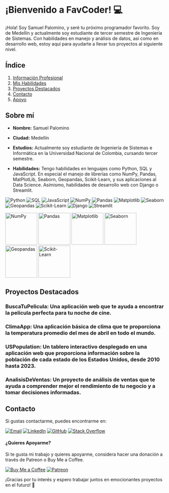 # ¡Bienvenido a FavCoder! :computer:

¡Hola! Soy Samuel Palomino, y seré tu próximo programador favorito. Soy de Medellín y actualmente soy estudiante de tercer semestre de Ingeniería de Sistemas. Con habilidades en manejo y análisis de datos, así como en desarrollo web, estoy aquí para ayudarte a llevar tus proyectos al siguiente nivel.

## Índice

1. [Información Profesional](#información-profesional)
2. [Mis Habilidades](#mis-habilidades)
3. [Proyectos Destacados](#proyectos-destacados)
4. [Contacto](#contacto)
5. [Apoyo](#apoyo)

## Sobre mí

- **Nombre:** Samuel Palomino
- **Ciudad:** Medellín
- **Estudios:** Actualmente soy estudiante de Ingeniería de Sistemas e Informática en la Universidad Nacional de Colombia, cursando tercer semestre.


- **Habilidades:** Tengo habilidades en lenguajes como Python, SQL y JavaScript. En especial el manejo de librerías como NumPy, Pandas, MatPlotLib, Seaborn, Geopandas, Scikit-Learn, y sus aplicaciones al Data Science. Asímismo, habilidades de desarrollo web con Django o Streamlit.

<img src="https://img.shields.io/badge/Python-3776AB?style=for-the-badge&logo=python&logoColor=white" alt="Python"> <img src="https://img.shields.io/badge/SQL-3776AB?style=for-the-badge&logo=mysql&logoColor=white" alt="SQL"> <img src="https://img.shields.io/badge/JavaScript-F7DF1E?style=for-the-badge&logo=javascript&logoColor=black" alt="JavaScript"> <img src="https://img.shields.io/badge/NumPy-013243?style=for-the-badge&logo=numpy&logoColor=white" alt="NumPy"> <img src="https://img.shields.io/badge/Pandas-150458?style=for-the-badge&logo=pandas&logoColor=white" alt="Pandas"> <img src="https://img.shields.io/badge/Matplotlib-3776AB?style=for-the-badge&logo=python&logoColor=white" alt="Matplotlib"> <img src="https://img.shields.io/badge/Seaborn-3776AB?style=for-the-badge&logo=python&logoColor=white" alt="Seaborn"> <img src="https://img.shields.io/badge/Geopandas-3776AB?style=for-the-badge&logo=python&logoColor=white" alt="Geopandas"> <img src="https://img.shields.io/badge/Scikit--Learn-3776AB?style=for-the-badge&logo=scikit-learn&logoColor=white" alt="Scikit-Learn"> <img src="https://img.shields.io/badge/Django-092E20?style=for-the-badge&logo=django&logoColor=white" alt="Django"> <img src="https://img.shields.io/badge/Streamlit-FF4B4B?style=for-the-badge&logo=streamlit&logoColor=white" alt="Streamlit">

<img src="https://upload.wikimedia.org/wikipedia/commons/thumb/1/1a/NumPy_logo.svg/1200px-NumPy_logo.svg.png" alt="NumPy" width="100" height="100"> <img src="https://upload.wikimedia.org/wikipedia/commons/thumb/e/ed/Pandas_logo.svg/1200px-Pandas_logo.svg.png" alt="Pandas" width="100" height="100"> <img src="https://matplotlib.org/stable/_static/logo2_compressed.svg" alt="Matplotlib" width="100" height="100"> <img src="https://seaborn.pydata.org/_images/logo-wide-lightbg.svg" alt="Seaborn" width="100" height="100"> <img src="https://geopandas.org/en/stable/_images/geopandas_logo.png" alt="Geopandas" width="100" height="100"> <img src="https://scikit-learn.org/stable/_images/scikit-learn-logo-notext.png" alt="Scikit-Learn" width="100" height="100">

## Proyectos Destacados

### **BuscaTuPelicula**: Una aplicación web que te ayuda a encontrar la película perfecta para tu noche de cine.
### **ClimaApp**: Una aplicación básica de clima que te proporciona la temperatura promedio del mes de abril en todo el mundo.
### **USPopulation**: Un tablero interactivo desplegado en una aplicación web que proporciona información sobre la población de cada estado de los Estados Unidos, desde 2010 hasta 2023.
### **AnalisisDeVentas**: Un proyecto de análisis de ventas que te ayuda a comprender mejor el rendimiento de tu negocio y a tomar decisiones informadas.

## Contacto

Si gustas contactarme, puedes encontrarme en:

[![Email](https://img.shields.io/badge/Email-spalominor%40unal.edu.co-green?style=for-the-badge&logo=gmail)](mailto:spalominor@unal.edu.co)
[![LinkedIn](https://img.shields.io/badge/LinkedIn-0077B5?style=for-the-badge&logo=linkedin&logoColor=white)](https://www.linkedin.com/in/samuel-palomino-9680352ba/)
[![GitHub](https://img.shields.io/badge/GitHub-100000?style=for-the-badge&logo=github&logoColor=white)](https://github.com/spalominor)
[![Stack Overflow](https://img.shields.io/badge/Stack%20Overflow-FE7A16?style=for-the-badge&logo=stack-overflow&logoColor=white)](https://stackoverflow.com/users/23651826/spalominor)

#### ¿Quieres Apoyarme?

Si te gusta mi trabajo y quieres apoyarme, considera hacer una donación a través de Patreon o Buy Me a Coffee.

[![Buy Me a Coffee](https://img.shields.io/badge/Buy%20Me%20a%20Coffee-FFDD00?style=for-the-badge&logo=buy-me-a-coffee&logoColor=black)](https://buymeacoffee.com/spalominor)
[![Patreon](https://img.shields.io/badge/Patreon-F96854?style=for-the-badge&logo=patreon&logoColor=white)](patreon.com/OpenSamuel)

¡Gracias por tu interés y espero trabajar juntos en emocionantes proyectos en el futuro! :rocket:


